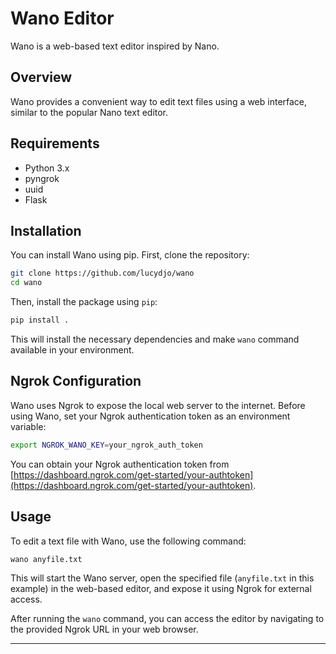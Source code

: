 # Wano Editor

Wano is a web-based text editor inspired by Nano.

## Overview
Wano provides a convenient way to edit text files using a web interface, similar to the popular Nano text editor.

## Requirements
- Python 3.x
- pyngrok
- uuid
- Flask

## Installation
You can install Wano using pip. First, clone the repository:

```bash
git clone https://github.com/lucydjo/wano
cd wano
```

Then, install the package using `pip`:

```bash
pip install .
```

This will install the necessary dependencies and make `wano` command available in your environment.

## Ngrok Configuration
Wano uses Ngrok to expose the local web server to the internet. Before using Wano, set your Ngrok authentication token as an environment variable:

```bash
export NGROK_WANO_KEY=your_ngrok_auth_token
```

You can obtain your Ngrok authentication token from [https://dashboard.ngrok.com/get-started/your-authtoken](https://dashboard.ngrok.com/get-started/your-authtoken).

## Usage
To edit a text file with Wano, use the following command:

```bash
wano anyfile.txt
```

This will start the Wano server, open the specified file (`anyfile.txt` in this example) in the web-based editor, and expose it using Ngrok for external access.

After running the `wano` command, you can access the editor by navigating to the provided Ngrok URL in your web browser.

---
